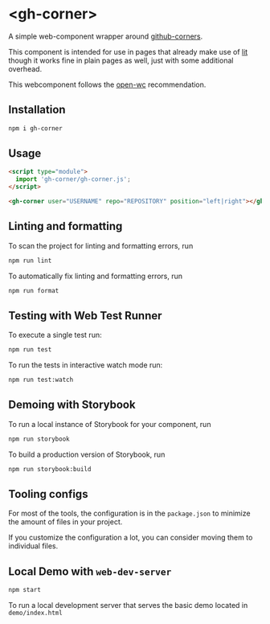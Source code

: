 # \<gh-corner>

A simple web-component wrapper around [github-corners](https://github.com/tholman/github-corners).

This component is intended for use in pages that already make use of [lit](https://lit.dev/) though it works fine in 
plain pages as well, just with some additional overhead.

This webcomponent follows the [open-wc](https://github.com/open-wc/open-wc) recommendation.

## Installation

```bash
npm i gh-corner
```

## Usage

```html
<script type="module">
  import 'gh-corner/gh-corner.js';
</script>

<gh-corner user="USERNAME" repo="REPOSITORY" position="left|right"></gh-corner>
```


## Linting and formatting

To scan the project for linting and formatting errors, run

```bash
npm run lint
```

To automatically fix linting and formatting errors, run

```bash
npm run format
```

## Testing with Web Test Runner

To execute a single test run:

```bash
npm run test
```

To run the tests in interactive watch mode run:

```bash
npm run test:watch
```

## Demoing with Storybook

To run a local instance of Storybook for your component, run

```bash
npm run storybook
```

To build a production version of Storybook, run

```bash
npm run storybook:build
```


## Tooling configs

For most of the tools, the configuration is in the `package.json` to minimize the amount of files in your project.

If you customize the configuration a lot, you can consider moving them to individual files.

## Local Demo with `web-dev-server`

```bash
npm start
```

To run a local development server that serves the basic demo located in `demo/index.html`
